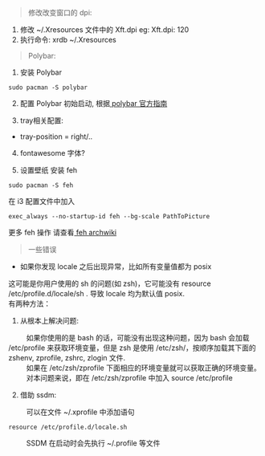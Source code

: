 > 修改改变窗口的 dpi: 


  1.  修改 ~/.Xresources 文件中的 Xft.dpi
      eg: Xft.dpi: 120
  2.  执行命令: xrdb ~/.Xresources
> Polybar:


1. 安装 Polybar
```
sudo pacman -S polybar
```
2. 配置 Polybar 初始启动, 根据[ polybar 官方指南](https://github.com/polybar/polybar/wiki)

3. tray相关配置:
- tray-position = right/..

4. fontawesome 字体?

5. 设置壁纸
安装 feh
```
sudo pacman -S feh
```
在 i3 配置文件中加入
```
exec_always --no-startup-id feh --bg-scale PathToPicture
```
更多 feh 操作 请查看[ feh archwiki](https://wiki.archlinux.org/title/Feh_(%E7%AE%80%E4%BD%93%E4%B8%AD%E6%96%87))

> 一些错误

- 如果你发现 locale 之后出现异常，比如所有变量值都为 posix <br>

这可能是你用户使用的 sh 的问题(如 zsh)，它可能没有 resource /etc/profile.d/locale/sh . 导致 locale 均为默认值 posix. <br>
有两种方法：
1. 从根本上解决问题: 

$\qquad$ 如果你使用的是 bash 的话，可能没有出现这种问题，因为 bash 会加载 /etc/profile 来获取环境变量，但是 zsh 是使用 /etc/zsh/，按顺序加载其下面的 zshenv, zprofile, zshrc, zlogin 文件.\
$\qquad$ 如果在 /etc/zsh/zprofile 下面相应的环境变量就可以获取正确的环境变量。\
$\qquad$ 对本问题来说，即在 /etc/zsh/zprofile 中加入 source /etc/profile

2. 借助 ssdm:

$\qquad$ 可以在文件 ~/.xprofile 中添加语句
```
resource /etc/profile.d/locale.sh
```
$\qquad$ SSDM 在启动时会先执行 ~/.profile 等文件
